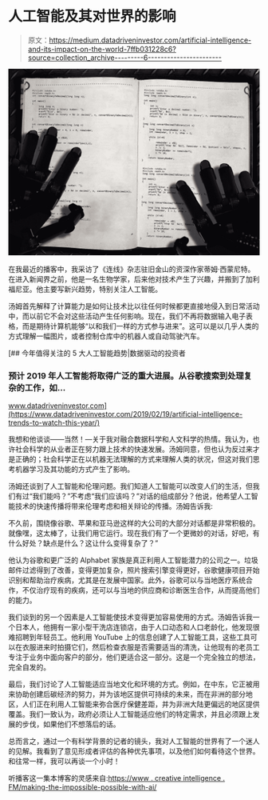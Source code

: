 # 人工智能及其对世界的影响

> 原文：<https://medium.datadriveninvestor.com/artificial-intelligence-and-its-impact-on-the-world-7ffb031228c6?source=collection_archive---------6----------------------->

![](img/6e0a7321a0af85b968cbb4b74a44469e.png)

在我最近的播客中，我采访了《连线》杂志驻旧金山的资深作家蒂姆·西蒙尼特。在进入新闻界之前，他是一名生物学家，后来他对技术产生了兴趣，并搬到了加利福尼亚。他主要写新兴趋势，特别关注人工智能。

汤姆首先解释了计算能力是如何让技术比以往任何时候都更直接地侵入到日常活动中，而以前它不会对这些活动产生任何影响。现在，我们不再将数据输入电子表格，而是期待计算机能够“以和我们一样的方式参与进来”。这可以是以几乎人类的方式理解一幅图片，或者控制仓库中的机器人或自动驾驶汽车。

[](https://www.datadriveninvestor.com/2019/02/19/artificial-intelligence-trends-to-watch-this-year/) [## 今年值得关注的 5 大人工智能趋势|数据驱动的投资者

### 预计 2019 年人工智能将取得广泛的重大进展。从谷歌搜索到处理复杂的工作，如…

www.datadriveninvestor.com](https://www.datadriveninvestor.com/2019/02/19/artificial-intelligence-trends-to-watch-this-year/) 

我想和他谈谈——当然！—关于我对融合数据科学和人文科学的热情。我认为，也许社会科学的从业者正在努力跟上技术的快速发展。汤姆同意，但也认为反过来才是正确的；社会科学正在以机器无法理解的方式来理解人类的状况，但这对我们思考机器学习及其功能的方式产生了影响。

汤姆还谈到了人工智能和伦理问题。我们知道人工智能可以改变人们的生活，但我们有过“我们能吗？”不考虑“我们应该吗？”对话的组成部分？他说，他希望人工智能技术的快速传播将带来伦理考虑和相关辩论的传播。汤姆告诉我:

不久前，围绕像谷歌、苹果和亚马逊这样的大公司的大部分对话都是非常积极的。就像嘿，这太棒了，让我们用它运行。现在我们有了一个更微妙的对话，好吧，有什么好处？缺点是什么？这让什么变得复杂了？”

他认为谷歌和更广泛的 Alphabet 家族是真正利用人工智能潜力的公司之一。垃圾邮件过滤得到了改善，变得更加复杂，照片搜索引擎变得更好，谷歌健康项目开始识别和帮助治疗疾病，尤其是在发展中国家。此外，谷歌可以与当地医疗系统合作，不仅治疗现有的疾病，还可以与当地的供应商和诊断医生合作，从而提高他们的能力。

我们谈到的另一个因素是人工智能使技术变得更加容易使用的方式。汤姆告诉我一个日本人，他拥有一家小型干洗店连锁店，由于人口动态和人口老龄化，他发现很难招聘到年轻员工。他利用 YouTube 上的信息创建了人工智能工具，这些工具可以在衣服进来时拍摄它们，然后检查衣服是否需要适当的清洗，让他现有的老员工专注于业务中面向客户的部分，他们更适合这一部分。这是一个完全独立的想法，完全自发的。

最后，我们讨论了人工智能适应当地文化和环境的方式。例如，在中东，它正被用来协助创建后碳经济的努力，并为该地区提供可持续的未来，而在非洲的部分地区，人们正在利用人工智能来弥合医疗保健差距，并为非洲大陆更偏远的地区提供覆盖。我们一致认为，政府必须让人工智能适应他们的特定需求，并且必须跟上发展的步伐，如果他们不想落后的话。

总而言之，通过一个有科学背景的记者的镜头，我对人工智能的世界有了一个迷人的见解。我看到了意见形成者评估的各种优先事项，以及他们如何看待这个世界。和往常一样，我可以再谈一个小时！

听播客这一集本博客的灵感来自:[https://www . creative intelligence . FM/making-the-impossible-possible-with-ai/](https://www.creativeintelligence.fm/making-the-impossible-possible-with-ai/)